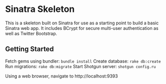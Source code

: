 # Sinatra Skeleton

This is a skeleton built on Sinatra for use as a starting point to build a basic Sinatra web app.  It includes BCrypt for secure multi-user authentication as well as Twitter Bootstrap.

## Getting Started

Fetch gems using bundler:
`bundle install`
Create database:
`rake db:create`
Run migrations:
`rake db:migrate`
Start Shotgun server:
`shotgun config.ru`

Using a web browser, navigate to http://localhost:9393
